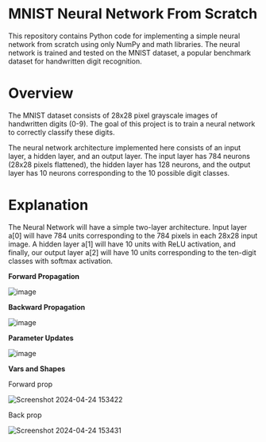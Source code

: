 # MNIST Neural Network From Scratch
This repository contains Python code for implementing a simple neural network from scratch using only NumPy and math libraries. The neural network is trained and tested on the MNIST dataset, a popular benchmark dataset for handwritten digit recognition.

# Overview
The MNIST dataset consists of 28x28 pixel grayscale images of handwritten digits (0-9). The goal of this project is to train a neural network to correctly classify these digits.

The neural network architecture implemented here consists of an input layer, a hidden layer, and an output layer. The input layer has 784 neurons (28x28 pixels flattened), the hidden layer has 128 neurons, and the output layer has 10 neurons corresponding to the 10 possible digit classes.

# Explanation
The Neural Network will have a simple two-layer architecture. Input layer  a[0] will have 784 units corresponding to the 784 pixels in each 28x28 input image. A hidden layer a[1] will have 10 units with ReLU activation, and finally, our output layer a[2] will have 10 units corresponding to the ten-digit classes with softmax activation.

**Forward Propagation**


![image](https://github.com/Quiirky-codes/MNIST_neural_network/assets/111241572/3758bb43-7c77-4e3b-a4bd-aea8b8990f08)

**Backward Propagation**


![image](https://github.com/Quiirky-codes/MNIST_neural_network/assets/111241572/48f173c1-6aa4-457d-9621-063ae84763c6)


**Parameter Updates**


![image](https://github.com/Quiirky-codes/MNIST_neural_network/assets/111241572/04a67ca2-cf0a-4e39-866c-7ad818e4d190)


**Vars and Shapes**

Forward prop


![Screenshot 2024-04-24 153422](https://github.com/Quiirky-codes/MNIST_neural_network/assets/111241572/b6b5b924-fa19-4c6a-b7c9-e0fab04ee64b)


Back prop


![Screenshot 2024-04-24 153431](https://github.com/Quiirky-codes/MNIST_neural_network/assets/111241572/b5da5d0a-19d4-4b18-b555-bc34dc717b9d)










